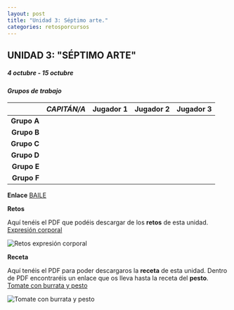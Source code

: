 ```yaml
---
layout: post
title: "Unidad 3: Séptimo arte."
categories: retosporcursos
---
```


## UNIDAD 3: "SÉPTIMO ARTE"

##### *4 octubre - 15 octubre*

#### *Grupos de trabajo*

|      |*CAPITÁN/A*|Jugador 1|Jugador 2|Jugador 3|
|-----:|-----:|-----:|-----:|-----:|
|**Grupo A**|      |      |      |      |
|**Grupo B**|      |      |      |      |
|**Grupo C**|      |      |      |      |
|**Grupo D**|      |      |      |      |
|**Grupo E**|      |      |      |      |
|**Grupo F**|      |      |      |      |

**Enlace** [BAILE](https://danieledufis.github.io/baile/baile)

**Retos** 

Aquí tenéis el PDF que podéis descargar de los **retos** de esta unidad.
[Expresión corporal](https://danieledufis.github.io/pdfs/Expresi%C3%B3n-corporal-retos-4.pdf)

![Retos expresión corporal](https://danieledufis.github.io/images_text/Expresi%C3%B3n-corporal-retos-4_page-0001.jpg)

**Receta** 

Aquí tenéis el PDF para poder descargaros la **receta** de esta unidad. Dentro de PDF encontraréis un enlace que os lleva hasta la receta del **pesto**.
[Tomate con burrata y pesto](https://danieledufis.github.io/pdfs/Receta-Tomate%20Rosa%20con%20Pesto%20y%20Burrata.pdf)

![Tomate con burrata y pesto](https://danieledufis.github.io/images_text/Receta-Tomate%20Rosa%20con%20Pesto%20y%20Burrata_page-0001.jpg)


[Expresión corporal]:../../pdfs/Expresi%C3%B3n-corporal-retos-4.pdf
[Tomate con burrata y pesto]:../../pdfs/Receta-Tomate%20Rosa%20con%20Pesto%20y%20Burrata.pdf
